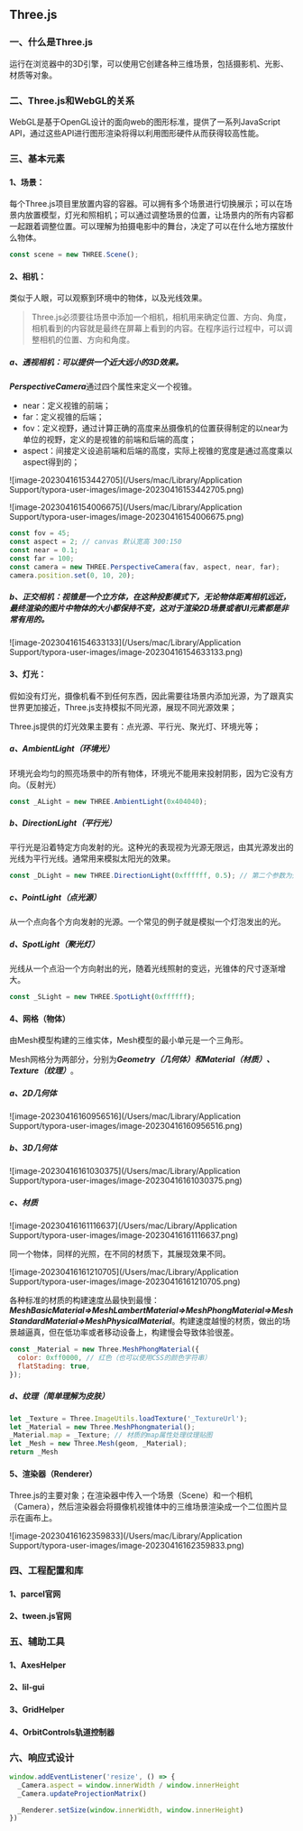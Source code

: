 ## Three.js

### 一、什么是Three.js

运行在浏览器中的3D引擎，可以使用它创建各种三维场景，包括摄影机、光影、材质等对象。

### 二、Three.js和WebGL的关系

WebGL是基于OpenGL设计的面向web的图形标准，提供了一系列JavaScript API，通过这些API进行图形渲染将得以利用图形硬件从而获得较高性能。

### 三、基本元素

#### 1、场景：

每个Three.js项目里放置内容的容器。可以拥有多个场景进行切换展示；可以在场景内放置模型，灯光和照相机；可以通过调整场景的位置，让场景内的所有内容都一起跟着调整位置。可以理解为拍摄电影中的舞台，决定了可以在什么地方摆放什么物体。

```javascript
const scene = new THREE.Scene();
```

#### 2、相机：

类似于人眼，可以观察到环境中的物体，以及光线效果。

> Three.js必须要往场景中添加一个相机，相机用来确定位置、方向、角度，相机看到的内容就是最终在屏幕上看到的内容。在程序运行过程中，可以调整相机的位置、方向和角度。

##### a、透视相机：可以提供一个近大远小的3D效果。

***PerspectiveCamera***通过四个属性来定义一个视锥。

+ near：定义视锥的前端；
+ far：定义视锥的后端；
+ fov：定义视野，通过计算正确的高度来丛摄像机的位置获得制定的以near为单位的视野，定义的是视锥的前端和后端的高度；
+ aspect：间接定义设追前端和后端的高度，实际上视锥的宽度是通过高度乘以aspect得到的；

![image-20230416153442705](/Users/mac/Library/Application Support/typora-user-images/image-20230416153442705.png)

![image-20230416154006675](/Users/mac/Library/Application Support/typora-user-images/image-20230416154006675.png)

```javascript
const fov = 45;
const aspect = 2; // canvas 默认宽高 300:150
const near = 0.1;
const far = 100;
const camera = new THREE.PerspectiveCamera(fav, aspect, near, far);
camera.position.set(0, 10, 20);
```



##### b、正交相机：视锥是一个立方体，在这种投影模式下，无论物体距离相机远近，最终渲染的图片中物体的大小都保持不变，这对于渲染2D场景或者UI元素都是非常有用的。

![image-20230416154633133](/Users/mac/Library/Application Support/typora-user-images/image-20230416154633133.png)

#### 3、灯光：

假如没有灯光，摄像机看不到任何东西，因此需要往场景内添加光源，为了跟真实世界更加接近，Three.js支持模拟不同光源，展现不同光源效果；

Three.js提供的灯光效果主要有：点光源、平行光、聚光灯、环境光等；

##### a、AmbientLight（环境光）

环境光会均匀的照亮场景中的所有物体，环境光不能用来投射阴影，因为它没有方向。（反射光）

```javascript
const _ALight = new THREE.AmbientLight(0x404040);
```

##### b、DirectionLight（平行光）

平行光是沿着特定方向发射的光。这种光的表现视为光源无限远，由其光源发出的光线为平行光线。通常用来模拟太阳光的效果。

```javascript
const _DLight = new THREE.DirectionLight(0xffffff, 0.5); // 第二个参数为光照强度
```

##### c、PointLight（点光源）

从一个点向各个方向发射的光源。一个常见的例子就是模拟一个灯泡发出的光。

##### d、SpotLight（聚光灯）

光线从一个点沿一个方向射出的光，随着光线照射的变远，光锥体的尺寸逐渐增大。

```javascript
const _SLight = new THREE.SpotLight(0xffffff);
```

#### 4、网格（物体）

由Mesh模型构建的三维实体，Mesh模型的最小单元是一个三角形。

Mesh网格分为两部分，分别为***Geometry（几何体）***和***Material（材质）、Texture（纹理）***。

##### a、2D几何体

![image-20230416160956516](/Users/mac/Library/Application Support/typora-user-images/image-20230416160956516.png)

##### b、3D几何体

![image-20230416161030375](/Users/mac/Library/Application Support/typora-user-images/image-20230416161030375.png)

##### c、材质

![image-20230416161116637](/Users/mac/Library/Application Support/typora-user-images/image-20230416161116637.png)

同一个物体，同样的光照，在不同的材质下，其展现效果不同。

![image-20230416161210705](/Users/mac/Library/Application Support/typora-user-images/image-20230416161210705.png)

各种标准的材质的构建速度丛最快到最慢：***MeshBasicMaterial=>MeshLambertMaterial=>MeshPhongMaterial=>MeshStandardMaterial=>MeshPhysicalMaterial***。构建速度越慢的材质，做出的场景越逼真，但在低功率或者移动设备上，构建慢会导致体验很差。

```javascript
const _Material = new Three.MeshPhongMaterial({
  color: 0xff0000, // 红色（也可以使用CSS的颜色字符串）
  flatStading: true,
});
```

##### d、纹理（简单理解为皮肤）

```javascript
let _Texture = Three.ImageUtils.loadTexture('_TextureUrl');
let _Material = new Three.MeshPhongmaterial();
_Material.map = _Texture; // 材质的map属性处理纹理贴图
let _Mesh = new Three.Mesh(geom, _Material);
return _Mesh
```

#### 5、渲染器（Renderer）

Three.js的主要对象；在渲染器中传入一个场景（Scene）和一个相机（Camera），然后渲染器会将摄像机视锥体中的三维场景渲染成一个二位图片显示在画布上。

![image-20230416162359833](/Users/mac/Library/Application Support/typora-user-images/image-20230416162359833.png)

### 四、工程配置和库

#### 1、parcel官网

#### 2、tween.js官网

### 五、辅助工具

#### 1、AxesHelper

#### 2、lil-gui

#### 3、GridHelper

#### 4、OrbitControls轨道控制器

### 六、响应式设计

```javascript
window.addEventListener('resize', () => {
  _Camera.aspect = window.innerWidth / window.innerHeight
  _Camera.updateProjectionMatrix()

  _Renderer.setSize(window.innerWidth, window.innerHeight)
})
```

